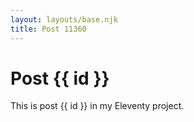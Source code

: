 ```yaml
---
layout: layouts/base.njk
title: Post 11360
---
```


# Post {{ id }}

This is post {{ id }} in my Eleventy project.
